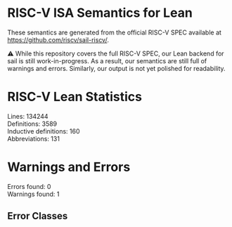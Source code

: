 # RISC-V ISA Semantics for Lean

These semantics are generated from the official RISC-V SPEC available at
https://github.com/riscv/sail-riscv/.

⚠️ While this repository covers the full RISC-V SPEC, our Lean backend for sail
is still work-in-progress. As a result, our semantics are still full of warnings
and errors. Similarly, our output is not yet polished for readability.
# RISC-V Lean Statistics

Lines: 134244  
Definitions: 3589  
Inductive definitions: 160  
Abbreviations: 131  

# Warnings and Errors

Errors found: 0  
Warnings found: 1  

## Error Classes

